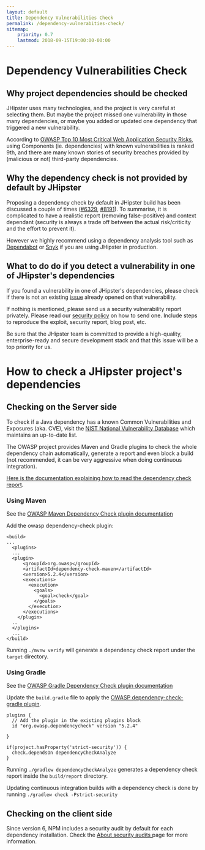 ```yaml
---
layout: default
title: Dependency Vulnerabilities Check
permalink: /dependency-vulnerabities-check/
sitemap:
    priority: 0.7
    lastmod: 2018-09-15T19:00:00-00:00
---
```


# <i class="fa fa-check-circle-o"></i> Dependency Vulnerabilities Check

## Why project dependencies should be checked

JHipster uses many technologies, and the project is very careful at selecting them. But maybe the project missed one vulnerability in those many dependencies, or maybe you added or updated one dependency that triggered a new vulnerability.

According to [OWASP Top 10 Most Critical Web Application Security Risks](https://www.owasp.org/index.php/Category:OWASP_Top_Ten_Project), using Components (ie. dependencies) with known vulnerabilities is ranked 9th, and there are many known stories of security breaches provided by (malicious or not) third-party dependencies.

## Why the dependency check is not provided by default by JHipster

Proposing a dependency check by default in JHipster build has been discussed a couple of times ([#6329](https://github.com/jhipster/generator-jhipster/issues/6329), [#8191](https://github.com/jhipster/generator-jhipster/issues/8191)). To summarise, it is complicated to have a realistic report (removing false-positive) and context dependant (security is always a trade off between the actual risk/criticity and the effort to prevent it).

However we highly recommend using a dependency analysis tool such as [Dependabot](https://dependabot.com/) or [Snyk](https://snyk.io/) if you are using JHipster in production.  

## What to do do if you detect a vulnerability in one of JHipster's dependencies

If you found a vulnerability in one of JHipster's dependencies, please check if there is not an existing  [issue](https://github.com/jhipster/generator-jhipster/issues) already opened on that vulnerability.

If nothing is mentioned, please send us a security vulnerability report privately. Please read our [security policy](https://github.com/jhipster/generator-jhipster/security/policy) on how to send one. Include steps to reproduce the exploit, security report, blog post, etc.

Be sure that the JHipster team is committed to provide a high-quality, enterprise-ready and secure development stack and that this issue will be a top priority for us.

# How to check a JHipster project's dependencies

## Checking on the Server side

To check if a Java dependency has a known Common Vulnerabilities and Exposures (aka. CVE), visit the [NIST National Vulnerability Database](https://nvd.nist.gov/) which maintains an up-to-date list.

The OWASP project provides Maven and Gradle plugins to check the whole dependency chain automatically, generate a report and even block a build (not recommended, it can be very aggressive when doing continuous integration).

[Here is the documentation explaining how to read the dependency check report](https://jeremylong.github.io/DependencyCheck/general/thereport.html).

### Using Maven

See the [OWASP Maven Dependency Check plugin documentation](https://jeremylong.github.io/DependencyCheck/dependency-check-maven/index.html)

Add the owasp dependency-check plugin:
```
<build>
...
  <plugins>
  ...
  <plugin>
      <groupId>org.owasp</groupId>
      <artifactId>dependency-check-maven</artifactId>
      <version>5.2.4</version>
      <executions>
        <execution>
          <goals>
            <goal>check</goal>
          </goals>
        </execution>
      </executions>
    </plugin>
  ..
  </plugins>
  ...
</build>
```
Running `./mvnw verify` will generate a dependency check report under the `target` directory.

### Using Gradle
See the [OWASP Gradle Dependency Check plugin documentation](https://jeremylong.github.io/DependencyCheck/dependency-check-gradle/index.html)

Update the `build.gradle` file to apply the [OWASP dependency-check-gradle plugin](https://plugins.gradle.org/plugin/org.owasp.dependencycheck).

```
plugins {
  // Add the plugin in the existing plugins block
  id "org.owasp.dependencycheck" version "5.2.4"

}

if(project.hasProperty('strict-security')) {
  check.dependsOn dependencyCheckAnalyze
}
```

Running `./gradlew dependencyCheckAnalyze` generates a dependency check report inside the `build/report` directory.

Updating continuous integration builds with a dependency check is done by running `./gradlew check -Pstrict-security`

## Checking on the client side

Since version 6, NPM includes a security audit by default for each dependency installation. Check the [About security audits
](https://docs.npmjs.com/getting-started/running-a-security-audit) page for more information.
